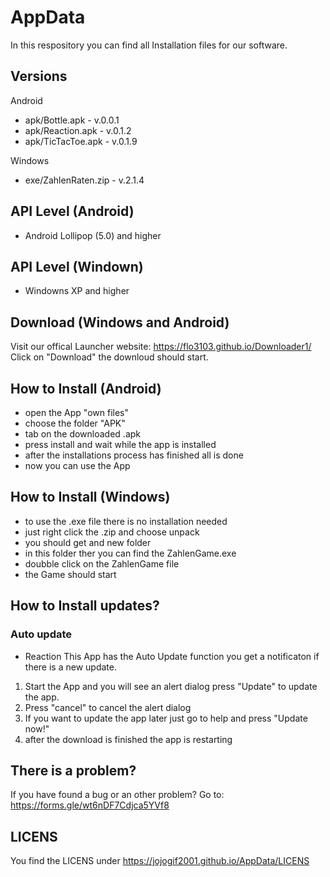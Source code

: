 # AppData
In this respository you can find all Installation files for our software.

## Versions
Android
- apk/Bottle.apk                    - v.0.0.1
- apk/Reaction.apk                  - v.0.1.2
- apk/TicTacToe.apk                 - v.0.1.9

Windows
- exe/ZahlenRaten.zip               - v.2.1.4

## API Level (Android)

- Android Lollipop    (5.0) and higher


## API Level (Windown)

- Windowns XP	      and higher

## Download (Windows and Android)

Visit our offical Launcher website: https://flo3103.github.io/Downloader1/
Click on "Download" the downloud should start.

## How to Install (Android)

- open the App "own files" 
- choose the folder "APK"
- tab on the downloaded .apk
- press install and wait while the app is installed
- after the installations process has finished all is done
- now you can use the App

## How to Install (Windows)

- to use the .exe file there is no installation needed 
- just right click  the .zip and choose unpack
- you should get and new folder 
- in this folder ther you can find the ZahlenGame.exe
- doubble click on the ZahlenGame file
- the Game should start

## How to Install updates?

### Auto update

- Reaction
This App has the Auto Update function you get a notificaton if there is a new update.
1. Start the App and you will see an alert dialog press "Update" to update the app.
2. Press "cancel" to cancel the alert dialog
3. If you want to update the app later just go to help and press "Update now!"
4. after the download is finished the app is restarting

## There is a problem?

If you have found a bug or an other problem?
Go to: https://forms.gle/wt6nDF7Cdjca5YVf8

## LICENS

You find the LICENS under https://jojogif2001.github.io/AppData/LICENS
